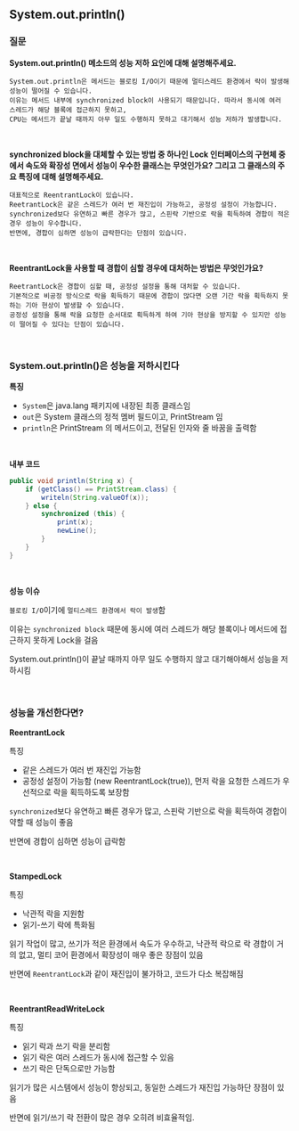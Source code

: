 ## System.out.println()

### 질문

**System.out.println() 메소드의 성능 저하 요인에 대해 설명해주세요.**

    System.out.println은 메서드는 블로킹 I/O이기 때문에 멀티스레드 환경에서 락이 발생해 성능이 떨어질 수 있습니다.
    이유는 메서드 내부에 synchronized block이 사용되기 때문입니다. 따라서 동시에 여러 스레드가 해당 블록에 접근하지 못하고,
    CPU는 메서드가 끝날 때까지 아무 일도 수행하지 못하고 대기해서 성능 저하가 발생합니다.

<br>

**synchronized block을 대체할 수 있는 방법 중 하나인 Lock 인터페이스의 구현체 중에서 속도와 확장성 면에서 성능이 우수한 클래스는 무엇인가요? 그리고 그 클래스의 주요 특징에 대해 설명해주세요.**

    대표적으로 ReentrantLock이 있습니다.
    ReetrantLock은 같은 스레드가 여러 번 재진입이 가능하고, 공정성 설정이 가능합니다.
    synchronized보다 유연하고 빠른 경우가 많고, 스핀락 기반으로 락을 획득하여 경합이 적은 경우 성능이 우수합니다.
    반면에, 경합이 심하면 성능이 급락한다는 단점이 있습니다.

<br>

**ReentrantLock을 사용할 때 경합이 심할 경우에 대처하는 방법은 무엇인가요?**

    ReetrantLock은 경합이 심할 때, 공정성 설정을 통해 대처할 수 있습니다.
    기본적으로 비공정 방식으로 락을 획득하기 때문에 경합이 많다면 오랜 기간 락을 획득하지 못하는 기아 현상이 발생할 수 있습니다.
    공정성 설정을 통해 락을 요청한 순서대로 획득하게 하여 기아 현상을 방지할 수 있지만 성능이 떨어질 수 있다는 단점이 있습니다.

<br>

### System.out.println()은 성능을 저하시킨다

**특징**
- `System`은 java.lang 패키지에 내장된 최종 클래스임
- `out`은 System 클래스의 정적 멤버 필드이고, PrintStream 임
- `println`은 PrintStream 의 메서드이고, 전달된 인자와 줄 바꿈을 출력함

<br>

**내부 코드**

```java
public void println(String x) {
    if (getClass() == PrintStream.class) {
        writeln(String.valueOf(x));
    } else {
        synchronized (this) {
            print(x);
            newLine();
        }
    }
}
```
<br>

**성능 이슈**

`블로킹 I/O`이기에 `멀티스레드 환경에서 락이 발생`함

이유는 `synchronized block` 때문에 동시에 여러 스레드가 해당 블록이나 메서드에 접근하지 못하게 Lock을 걸음

System.out.println()이 끝날 때까지 아무 일도 수행하지 않고 대기해야해서 성능을 저하시킴

<br>

### 성능을 개선한다면?

**ReentrantLock**

특징
- 같은 스레드가 여러 번 재진입 가능함
- 공정성 설정이 가능함 (new ReentrantLock(true)), 먼저 락을 요청한 스레드가 우선적으로 락을 획득하도록 보장함

`synchronized`보다 유연하고 빠른 경우가 많고, 스핀락 기반으로 락을 획득하여 경합이 약할 때 성능이 좋음

반면에 경합이 심하면 성능이 급락함

<br>

**StampedLock**

특징
- 낙관적 락을 지원함
- 읽기-쓰기 락에 특화됨

읽기 작업이 많고, 쓰기가 적은 환경에서 속도가 우수하고,
낙관적 락으로 락 경합이 거의 없고,
멀티 코어 환경에서 확장성이 매우 좋은 장점이 있음

반면에 `ReentrantLock`과 같이 재진입이 불가하고, 코드가 다소 복잡해짐

<br>

**ReentrantReadWriteLock**

특징
- 읽기 락과 쓰기 락을 분리함
- 읽기 락은 여러 스레드가 동시에 접근할 수 있음
- 쓰기 락은 단독으로만 가능함

읽기가 많은 시스템에서 성능이 향상되고, 동일한 스레드가 재진입 가능하단 장점이 있음

반면에 읽기/쓰기 락 전환이 많은 경우 오히려 비효율적임.

